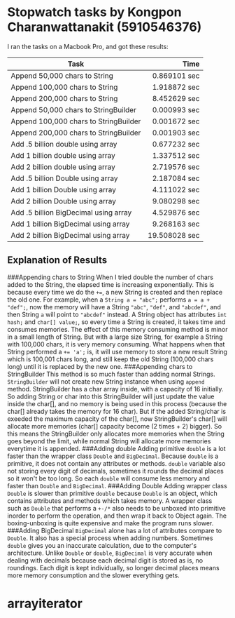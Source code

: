 # Stopwatch tasks by Kongpon Charanwattanakit (5910546376)
I ran the tasks on a Macbook Pro, and got
these results:

 Task | Time
 --------------------------------------|-------:
 Append 50,000 chars to String | 0.869101 sec
 Append 100,000 chars to String | 1.918872 sec
 Append 200,000 chars to String | 8.452629 sec
 Append 50,000 chars to StringBuilder | 0.000993 sec
 Append 100,000 chars to StringBuilder | 0.001672 sec
 Append 200,000 chars to StringBuilder | 0.001903 sec
 Add .5 billion double using array | 0.677232 sec
 Add 1 billion double using array | 1.337512 sec
 Add 2 billion double using array | 2.719576 sec
 Add .5 billion Double using array | 2.187084 sec
 Add 1 billion Double using array | 4.111022 sec
 Add 2 billion Double using array | 9.080298 sec
 Add .5 billion BigDecimal using array | 4.529876 sec
 Add 1 billion BigDecimal using array | 9.268163 sec
 Add 2 billion BigDecimal using array | 19.508028 sec

## Explanation of Results
###Appending chars to String
When I tried double the number of chars added to the String, the elapsed time is increasing exponentially. This is because every time we do the `+=`, a new String is created and then replace the old one. For example, when a `String a = "abc";` performs `a = a + "def";`, now the memory will have a String `"abc"`, `"def"`, and `"abcdef"`, and then String `a` will point to `"abcdef"` instead. A String object has attributes `int hash;` and `char[] value;`, so every time a String is created, it takes time and consumes memories. The effect of this memory consuming method is minor in a small length of String. But with a large size String, for example a String with 100,000 chars, it is very memory consuming. What happens when that String performed a `+= 'a';` is, it will use memory to store a new result String which is 100,001 chars long, and still keep the old String (100,000 chars long) until it is replaced by the new one.
###Appending chars to StringBuilder
This method is so much faster than adding normal Strings. `StringBuilder` will not create new String instance when using `append` method. StringBuilder has a char array inside, with a capacity of 16 initially. So adding String or char into this StringBuilder will just update the value inside the char[], and no memory is being used in this process (because the char[] already takes the memory for 16 char). But if the added String/char is exeeded the maximum capacity of the char[], now StringBuilder's char[] will allocate more memories (char[] capacity become (2 times + 2) bigger). So this means the StringBuilder only allocates more memories when the String goes beyond the limit, while normal String will allocate more memories everytime it is appended.
###Adding double
Adding primitive `double` is a lot faster than the wrapper class `Double` and `BigDecimal`. Because `double` is a primitive, it does not contain any attributes or methods. `double` variable also not storing every digit of decimals, sometimes it rounds the decimal places so it won't be too long. So each `double` will consume less memory and faster than `Double` and `BigDecimal`.
###Adding Double
Adding wrapper class `Double` is slower than primitive `double` because `Double` is an object, which contains attributes and methods which takes memory. A wrapper class such as `Double` that performs a `+-/*` also needs to be unboxed into primitive inorder to perform the operation, and then wrap it back to Object again. The boxing-unboxing is quite expensive and make the program runs slower.
###Adding BigDecimal
`BigDecimal` alone has a lot of attributes compare to `Double`. It also has a special process when adding numbers. Sometimes `double` gives you an inaccurate calculation, due to the computer's architecture. Unlike `Double` or `double`, `BigDecimal` is very accurate when dealing with decimals because each decimal digit is stored as is, no roundings. Each digit is kept individually, so longer decimal places means more memory consumption and the slower everything gets.
# arrayiterator
